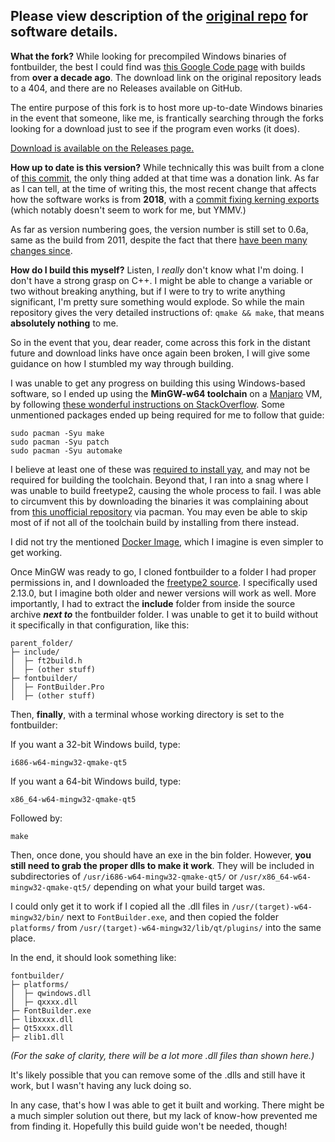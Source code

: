 ##  Please view description of the [original repo](https://github.com/andryblack/fontbuilder) for software details.

**What the fork?**
While looking for precompiled Windows binaries of fontbuilder, the best I could find was [this Google Code page](https://code.google.com/archive/p/fontbuilder/downloads) with builds from **over a decade ago**. The download link on the original repository leads to a 404, and there are no Releases available on GitHub.

The entire purpose of this fork is to host more up-to-date Windows binaries in the event that someone, like me, is frantically searching through the forks looking for a download just to see if the program even works (it does).

[Download is available on the Releases page.](https://github.com/Toxijuice/fontbuilder/releases)

**How up to date is this version?**
While technically this was built from a clone of [this commit](https://github.com/andryblack/fontbuilder/commit/6a5927a228661c4503780e9712ba7427abf9af48), the only thing added at that time was a donation link. As far as I can tell, at the time of writing this, the most recent change that affects how the software works is from **2018**, with a [commit fixing kerning exports](https://github.com/andryblack/fontbuilder/commit/d42224deef8f91e8885952751271a19fa952dfcf) (which notably doesn't seem to work for me, but YMMV.)

As far as version numbering goes, the version number is still set to 0.6a, same as the build from 2011, despite the fact that there [have been many changes since](https://github.com/andryblack/fontbuilder/commits/master).

**How do I build this myself?**
Listen, I *really* don't know what I'm doing. I don't have a strong grasp on C++. I might be able to change a variable or two without breaking anything, but if I were to try to write anything significant, I'm pretty sure something would explode. So while the main repository gives the very detailed instructions of: `qmake && make`, that means **absolutely nothing** to me.

So in the event that you, dear reader, come across this fork in the distant future and download links have once again been broken, I will give some guidance on how I stumbled my way through building.

I was unable to get any progress on building this using Windows-based software, so I ended up using the **MinGW-w64 toolchain** on a [Manjaro](https://manjaro.org/download/) VM, by following [these wonderful instructions on StackOverflow](https://stackoverflow.com/questions/10934683/how-do-i-configure-qt-for-cross-compilation-from-linux-to-windows-target/48467983#48467983). Some unmentioned packages ended up being required for me to follow that guide:

    sudo pacman -Syu make
    sudo pacman -Syu patch
    sudo pacman -Syu automake

I believe at least one of these was [required to install yay](https://github.com/Jguer/yay#binary), and may not be required for building the toolchain. Beyond that, I ran into a snag where I was unable to build freetype2, causing the whole process to fail. I was able to circumvent this by downloading the binaries it was complaining about from [this unofficial repository](https://martchus.no-ip.biz/repo/arch/ownstuff/) via pacman. You may even be able to skip most of if not all of the toolchain build by installing from there instead.

I did not try the mentioned [Docker Image](https://hub.docker.com/r/burningdaylight/mingw-arch), which I imagine is even simpler to get working.

Once MinGW was ready to go, I cloned fontbuilder to a folder I had proper permissions in, and I downloaded the [freetype2 source](https://download.savannah.gnu.org/releases/freetype/). I specifically used 2.13.0, but I imagine both older and newer versions will work as well. More importantly, I had to extract the **include** folder from inside the source archive ***next to*** the fontbuilder folder. I was unable to get it to build without it specifically in that configuration, like this:

    parent_folder/
    ├─ include/
    │  ├─ ft2build.h
    │  ├─ (other stuff)
    ├─ fontbuilder/
    │  ├─ FontBuilder.Pro
    │  ├─ (other stuff)

Then, **finally**, with a terminal whose working directory is set to the fontbuilder:

If you want a 32-bit Windows build, type:

    i686-w64-mingw32-qmake-qt5

If you want a 64-bit Windows build, type:

    x86_64-w64-mingw32-qmake-qt5
Followed by:

    make

Then, once done, you should have an exe in the bin folder. However, **you still need to grab the proper dlls to make it work**. They will be included in subdirectories of `/usr/i686-w64-mingw32-qmake-qt5/` or `/usr/x86_64-w64-mingw32-qmake-qt5/` depending on what your build target was.

I could only get it to work if I copied all the .dll files in `/usr/(target)-w64-mingw32/bin/` next to `FontBuilder.exe`, and then copied the folder `platforms/` from `/usr/(target)-w64-mingw32/lib/qt/plugins/` into the same place.

In the end, it should look something like: 

    fontbuilder/
    ├─ platforms/
    │  ├─ qwindows.dll
    │  ├─ qxxxx.dll
    ├─ FontBuilder.exe
    ├─ libxxxx.dll
    ├─ Qt5xxxx.dll
    ├─ zlib1.dll
*(For the sake of clarity, there will be a lot more .dll files than shown here.)*

It's likely possible that you can remove some of the .dlls and still have it work, but I wasn't having any luck doing so.

In any case, that's how I was able to get it built and working. There might be a much simpler solution out there, but my lack of know-how prevented me from finding it. Hopefully this build guide won't be needed, though!
